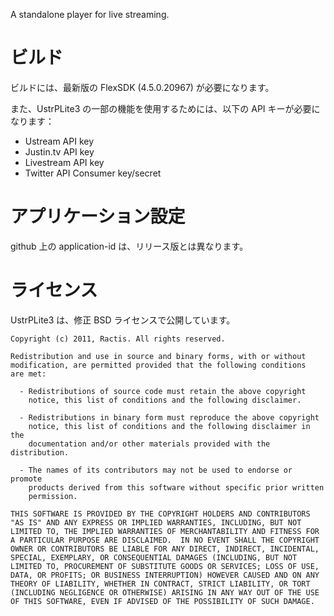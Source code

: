 ﻿A standalone player for live streaming.

# ビルド
ビルドには、最新版の FlexSDK (4.5.0.20967) が必要になります。

また、UstrPLite3 の一部の機能を使用するためには、以下の API キーが必要になります：

- Ustream API key
- Justin.tv API key
- Livestream API key
- Twitter API Consumer key/secret

# アプリケーション設定
github 上の application-id は、リリース版とは異なります。

# ライセンス
UstrPLite3 は、修正 BSD ライセンスで公開しています。

	Copyright (c) 2011, Ractis. All rights reserved.

	Redistribution and use in source and binary forms, with or without
	modification, are permitted provided that the following conditions
	are met:

	  - Redistributions of source code must retain the above copyright
		notice, this list of conditions and the following disclaimer.

	  - Redistributions in binary form must reproduce the above copyright
		notice, this list of conditions and the following disclaimer in the
		documentation and/or other materials provided with the distribution.

	  - The names of its contributors may not be used to endorse or promote 
		products derived from this software without specific prior written 
		permission.

	THIS SOFTWARE IS PROVIDED BY THE COPYRIGHT HOLDERS AND CONTRIBUTORS
	"AS IS" AND ANY EXPRESS OR IMPLIED WARRANTIES, INCLUDING, BUT NOT
	LIMITED TO, THE IMPLIED WARRANTIES OF MERCHANTABILITY AND FITNESS FOR
	A PARTICULAR PURPOSE ARE DISCLAIMED.  IN NO EVENT SHALL THE COPYRIGHT
	OWNER OR CONTRIBUTORS BE LIABLE FOR ANY DIRECT, INDIRECT, INCIDENTAL,
	SPECIAL, EXEMPLARY, OR CONSEQUENTIAL DAMAGES (INCLUDING, BUT NOT
	LIMITED TO, PROCUREMENT OF SUBSTITUTE GOODS OR SERVICES; LOSS OF USE,
	DATA, OR PROFITS; OR BUSINESS INTERRUPTION) HOWEVER CAUSED AND ON ANY
	THEORY OF LIABILITY, WHETHER IN CONTRACT, STRICT LIABILITY, OR TORT
	(INCLUDING NEGLIGENCE OR OTHERWISE) ARISING IN ANY WAY OUT OF THE USE
	OF THIS SOFTWARE, EVEN IF ADVISED OF THE POSSIBILITY OF SUCH DAMAGE.